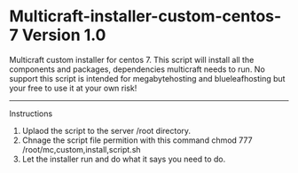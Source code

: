 # Multicraft-installer-custom-centos-7 Version 1.0 
Multicraft custom installer for centos 7. This script will install all the components and packages, dependencies multicraft needs to run. No support this script is intended for megabytehosting and blueleafhosting but your free to use it at your own risk!

----------------------------------------------------------------------------------------------------------------------------------------
Instructions

1. Uplaod the script to the server /root directory.
2. Chnage the script file permition with this command chmod 777 /root/mc,custom,install,script.sh
3. Let the installer run and do what it says you need to do.


